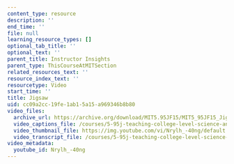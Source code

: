```yaml
---
content_type: resource
description: ''
end_time: ''
file: null
learning_resource_types: []
optional_tab_title: ''
optional_text: ''
parent_title: Instructor Insights
parent_type: ThisCourseAtMITSection
related_resources_text: ''
resource_index_text: ''
resourcetype: Video
start_time: ''
title: Jigsaw
uid: cc09a2cc-19fe-1ab1-5a15-a969346b8b80
video_files:
  archive_url: https://archive.org/download/MIT5.95JF15/MIT5_95JF15_Jigsaw_300k.mp4
  video_captions_file: /courses/5-95j-teaching-college-level-science-and-engineering-fall-2015/f933328245be5b1bbf4c71fbd44dd29b_Nrylh_-40ng.vtt
  video_thumbnail_file: https://img.youtube.com/vi/Nrylh_-40ng/default.jpg
  video_transcript_file: /courses/5-95j-teaching-college-level-science-and-engineering-fall-2015/bb450b2ae6dd09f8d1bea189a3a4b85b_Nrylh_-40ng.pdf
video_metadata:
  youtube_id: Nrylh_-40ng
---
```

